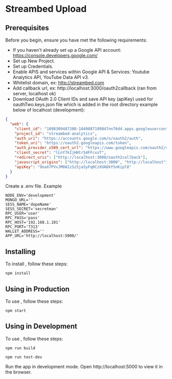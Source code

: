 # Streambed Upload

## Prerequisites

Before you begin, ensure you have met the following requirements:

- If you haven't already set up a Google API account: https://console.developers.google.com/
- Set up New Project.
- Set up Credentials.
- Enable APIS and services within Google API & Services: Youtube Analytics API, YouTube Data API v3.
- Whitelist domain, ex: http://streambed.com
- Add callback url, ex: http://localhost:3000/oauth2callback (ran from server, localhost ok)
- Download OAuth 2.0 Client IDs and save API key (apiKey) used for oauthTwo.keys.json file which is
  added in the root directory example below of localhost (development):

```JSON
{
  "web": {
    "client_id": "1098309487208-1849087109847nn76d4.apps.googleusercontent.com",
    "project_id": "streambed-analytics",
    "auth_uri": "https://accounts.google.com/o/oauth2/auth",
    "token_uri": "https://oauth2.googleapis.com/token",
    "auth_provider_x509_cert_url": "https://www.googleapis.com/oauth2/v1/certs",
    "client_secret": "lLnY7kIjHHtr54FFcxsT",
    "redirect_uris": ["http://localhost:3000/oauth2callback"],
    "javascript_origins": ["http://localhost:3000", "http://localhost"],
    "apiKey": "9oaX7PVvJM0AIzSz5jaSyFq0CzXUADkYSnKipl8"
  }
}
```

Create a .env file. Example

```
NODE_ENV='development'
MONGO_URL=''
SESS_NAME='dopeName'
SESS_SECRET='secretman'
RPC_USER='user'
RPC_PASS='pass'
RPC_HOST='192.168.1.101'
RPC_PORT='7313'
WALLET_ADDRESS=''
APP_URL='http://localhost:5000/'

```

## Installing <Streambed Upload>

To install <Streambed Upload>, follow these steps:

```
npm install
```

## Using in Production <Streambed Upload>

To use <Streambed Upload>, follow these steps:

```
npm start
```

## Using in Development<Streambed Upload>

To use <Streambed Upload>, follow these steps:

```
npm run build
```

```
npm run test-dev
```

Run the app in development mode. Open http://localhost:5000 to view it in the browser.
